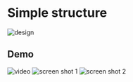 # Simple structure

![design](https://raw.githubusercontent.com/zrg-team/base-demo/main/resources/design.webp)

## Demo

![video](https://github.com/zrg-team/base-demo/blob/main/resources/demo.gif?raw=true)
![screen shot 1](https://github.com/zrg-team/base-demo/blob/main/resources/screenshot-1.png?raw=true)
![screen shot 2](https://github.com/zrg-team/base-demo/blob/main/resources/screenshot-2.png?raw=true)
